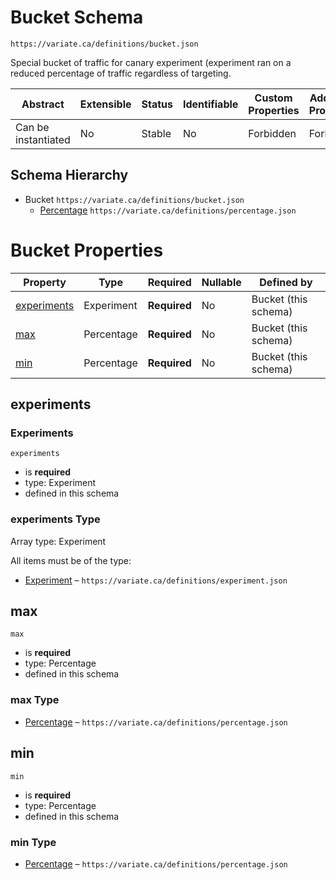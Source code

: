 # Bucket Schema

```
https://variate.ca/definitions/bucket.json
```

Special bucket of traffic for canary experiment (experiment ran on a reduced percentage of traffic regardless of
targeting.

| Abstract            | Extensible | Status | Identifiable | Custom Properties | Additional Properties | Defined In                                           |
| ------------------- | ---------- | ------ | ------------ | ----------------- | --------------------- | ---------------------------------------------------- |
| Can be instantiated | No         | Stable | No           | Forbidden         | Forbidden             | [definitions/bucket.schema.json](bucket.schema.json) |

## Schema Hierarchy

- Bucket `https://variate.ca/definitions/bucket.json`
  - [Percentage](percentage.schema.md) `https://variate.ca/definitions/percentage.json`

# Bucket Properties

| Property                    | Type       | Required     | Nullable | Defined by           |
| --------------------------- | ---------- | ------------ | -------- | -------------------- |
| [experiments](#experiments) | Experiment | **Required** | No       | Bucket (this schema) |
| [max](#max)                 | Percentage | **Required** | No       | Bucket (this schema) |
| [min](#min)                 | Percentage | **Required** | No       | Bucket (this schema) |

## experiments

### Experiments

`experiments`

- is **required**
- type: Experiment
- defined in this schema

### experiments Type

Array type: Experiment

All items must be of the type:

- [Experiment](experiment.schema.md) – `https://variate.ca/definitions/experiment.json`

## max

`max`

- is **required**
- type: Percentage
- defined in this schema

### max Type

- [Percentage](percentage.schema.md) – `https://variate.ca/definitions/percentage.json`

## min

`min`

- is **required**
- type: Percentage
- defined in this schema

### min Type

- [Percentage](percentage.schema.md) – `https://variate.ca/definitions/percentage.json`
